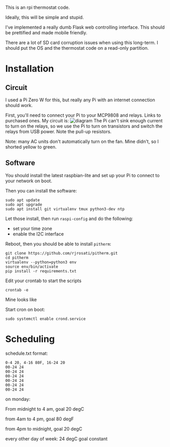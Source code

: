 This is an rpi thermostat code.

Ideally, this will be simple and stupid.

I've implemented a really dumb Flask web controlling interface. This should be prettified and made mobile friendly.

There are a lot of SD card corruption issues when using this long-term. I should put the OS and the thermostat code on a read-only partition.

# Installation
## Circuit
I used a Pi Zero W for this, but really any Pi with an internet connection should work.

First, you'll need to connect your Pi to your MCP9808 and relays.
Links to purchased ones.
My circuit is:
![diagram](https://raw.githubusercontent.com/rjrosati/pitherm/master/schematic.png)
The Pi can't sink enough current to turn on the relays, so we use the Pi to turn on transistors and switch the relays from USB power. Note the pull-up resistors.

Note: many AC units don't automatically turn on the fan. Mine didn't, so I shorted yellow to green.

## Software
You should install the latest raspbian-lite and set up your Pi to connect to your network on boot.

Then you can install the software:

    sudo apt update
    sudo apt upgrade
    sudo apt install git virtualenv tmux python3-dev ntp

Let those install, then run `raspi-config` and do the following:
* set your time zone
* enable the I2C interface

Reboot, then you should be able to install `pitherm`:

    git clone https://github.com/rjrosati/pitherm.git
    cd pitherm
    virtualenv --python=python3 env
    source env/bin/activate
    pip install -r requirements.txt

Edit your crontab to start the scripts

    crontab -e
Mine looks like
    

Start cron on boot:

    sudo systemctl enable crond.service

# Scheduling
schedule.txt format:

    0-4 20, 4-16 80F, 16-24 20
    00-24 24
    00-24 24
    00-24 24
    00-24 24
    00-24 24
    00-24 24

on monday:

From midnight to 4 am, goal 20 degC

from 4am to 4 pm, goal 80 degF

from 4pm to midnight, goal 20 degC

every other day of week:
24 degC goal constant
